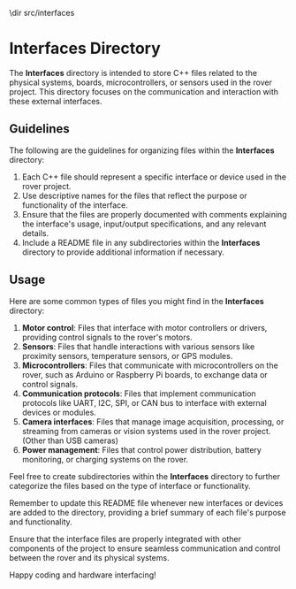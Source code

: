 \dir src/interfaces
# Interfaces Directory

The **Interfaces** directory is intended to store C++ files related to the physical systems, boards, microcontrollers, or sensors used in the rover project. This directory focuses on the communication and interaction with these external interfaces.

## Guidelines

The following are the guidelines for organizing files within the **Interfaces** directory:

1. Each C++ file should represent a specific interface or device used in the rover project.
2. Use descriptive names for the files that reflect the purpose or functionality of the interface.
3. Ensure that the files are properly documented with comments explaining the interface's usage, input/output specifications, and any relevant details.
4. Include a README file in any subdirectories within the **Interfaces** directory to provide additional information if necessary.

## Usage

Here are some common types of files you might find in the **Interfaces** directory:

1. **Motor control**: Files that interface with motor controllers or drivers, providing control signals to the rover's motors.
2. **Sensors**: Files that handle interactions with various sensors like proximity sensors, temperature sensors, or GPS modules.
3. **Microcontrollers**: Files that communicate with microcontrollers on the rover, such as Arduino or Raspberry Pi boards, to exchange data or control signals.
4. **Communication protocols**: Files that implement communication protocols like UART, I2C, SPI, or CAN bus to interface with external devices or modules.
5. **Camera interfaces**: Files that manage image acquisition, processing, or streaming from cameras or vision systems used in the rover project. (Other than USB cameras)
6. **Power management**: Files that control power distribution, battery monitoring, or charging systems on the rover.

Feel free to create subdirectories within the **Interfaces** directory to further categorize the files based on the type of interface or functionality.

Remember to update this README file whenever new interfaces or devices are added to the directory, providing a brief summary of each file's purpose and functionality.

Ensure that the interface files are properly integrated with other components of the project to ensure seamless communication and control between the rover and its physical systems.

Happy coding and hardware interfacing!